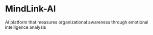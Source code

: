 # MindLink-AI
AI platform that measures organizational awareness through emotional intelligence analysis
